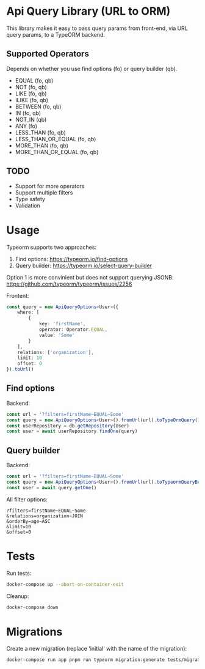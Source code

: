 # Api Query Library (URL to ORM)

This library makes it easy to pass query params from front-end, via URL query params, to a TypeORM backend.

## Supported Operators

Depends on whether you use find options (fo) or query builder (qb).

- EQUAL (fo, qb)
- NOT (fo, qb)
- LIKE (fo, qb)
- ILIKE (fo, qb)
- BETWEEN (fo, qb)
- IN (fo, qb)
- NOT_IN (qb)
- ANY (fo)
- LESS_THAN (fo, qb)
- LESS_THAN_OR_EQUAL (fo, qb)
- MORE_THAN (fo, qb)
- MORE_THAN_OR_EQUAL (fo, qb)

## TODO

- Support for more operators
- Support multiple filters
- Type safety
- Validation

# Usage

Typeorm supports two approaches:

1. Find options: https://typeorm.io/find-options
2. Query builder: https://typeorm.io/select-query-builder

Option 1 is more convinient but does not support querying JSONB: https://github.com/typeorm/typeorm/issues/2256

Frontent:

```typescript
const query = new ApiQueryOptions<User>({
    where: [
        {
            key: 'firstName',
            operator: Operator.EQUAL,
            value: 'Some'
        }
    ],
    relations: ['organization'],
    limit: 10
    offset: 0
}).toUrl()
```

## Find options

Backend:

```typescript
const url = '?filters=firstName~EQUAL~Some'
const query = new ApiQueryOptions<User>().fromUrl(url).toTypeOrmQuery()
const userRepository = db.getRepository(User)
const user = await userRepository.findOne(query)
```

## Query builder

Backend:

```typescript
const url = '?filters=firstName~EQUAL~Some'
const query = new ApiQueryOptions<User>().fromUrl(url).toTypeormQueryBuilder(db.getRepository(Organization))
const user = await query.getOne()
```

All filter options:

```
?filters=firstName~EQUAL~Some
&relations=organization~JOIN
&orderBy=age~ASC
&limit=10
&offset=0
```

# Tests

Run tests:

```bash
docker-compose up --abort-on-container-exit
```

Cleanup:

```bash
docker-compose down
```


# Migrations

Create a new migration (replace 'initial' with the name of the migration):

```bash
docker-compose run app pnpm run typeorm migration:generate tests/migrations/initial
```
